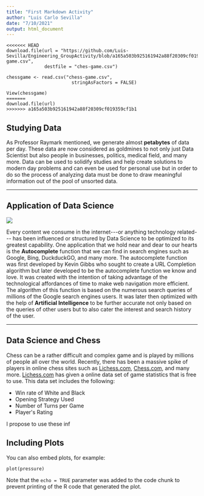 ```yaml
---
title: "First Markdown Activity"
author: "Luis Carlo Sevilla"
date: "7/10/2021"
output: html_document
---
```

```{r setup}
<<<<<<< HEAD
download.file(url = "https://github.com/Luis-Sevilla/Engineering_GroupActivity/blob/a165a503b925161942a88f20309cf019359cf1b1/chess-game.csv",
              destfile = "ches-game.csv")

```

```{r save}
chessgame <- read.csv("chess-game.csv",
                        stringAsFactors = FALSE)

View(chessgame)
=======
download.file(url)
>>>>>>> a165a503b925161942a88f20309cf019359cf1b1

```


## Studying Data

As Professor Raymark mentioned, we generate almost **petabytes** of data per day. These data are now considered as goldmines to not only just Data Scientist but also people in businesses, politics, medical field, and many more. Data can be used to solidify studies and help create solutions to modern day problems and can even be used for personal use but in order to do so the process of analyzing data must be done to draw meaningful information out of the pool of unsorted data. 

***

## Application of Data Science
![](https://miro.medium.com/max/700/1*209COHJ1LFfInRPuWQFylQ.png)

Every content we consume in the internet---or anything technology related--- has been influenced or structured by Data Science to be optimized to its greatest capability. One application that we hold near and dear to our hearts is the **Autocomplete** function that we can find in search engines such as Google, Bing, DuckduckGO, and many more. The autocomplete function was first developed by Kevin Gibbs who sought to create a URL Completion algorithm but later developed to be the autocomplete function we know and love. It was created with the intention of taking advantage of the technological affordances of time to make web navigation more efficient. The algorithm of this function is based on the numerous search queries of millions of the Google search engines users. It was later then optimized with the help of **Artificial Intelligence** to be further accurate not only based on the queries of other users but to also cater the interest and search history of the user. 

*** 

## Data Science and Chess

Chess can be a rather difficult and complex game and is played by millions of people all over the world. Recently, there has been a massive spike of players in online chess sites such as [Lichess.com](lichess.com), [Chess.com](Chess.com), and many more. [Lichess.com](lichess.com) has given a online data set of game statistics that is free to use. This data set includes the following:

* Win rate of White and Black
* Opening Strategy Used 
* Number of Turns per Game
* Player's Rating

I propose to use these inf



## Including Plots

You can also embed plots, for example:

```{r pressure, echo=TRUE}
plot(pressure)
```

Note that the `echo = TRUE` parameter was added to the code chunk to prevent printing of the R code that generated the plot.
